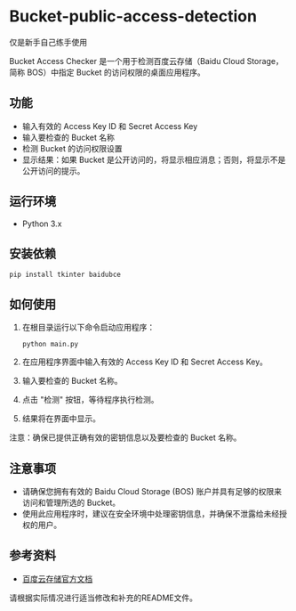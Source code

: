 # Bucket-public-access-detection
仅是新手自己练手使用

Bucket Access Checker 是一个用于检测百度云存储（Baidu Cloud Storage，简称 BOS）中指定 Bucket 的访问权限的桌面应用程序。

## 功能

- 输入有效的 Access Key ID 和 Secret Access Key
- 输入要检查的 Bucket 名称
- 检测 Bucket 的访问权限设置
- 显示结果：如果 Bucket 是公开访问的，将显示相应消息；否则，将显示不是公开访问的提示。

## 运行环境

- Python 3.x

## 安装依赖

```shell
pip install tkinter baidubce
```

## 如何使用

1. 在根目录运行以下命令启动应用程序：

    ```shell
    python main.py
    ```

2. 在应用程序界面中输入有效的 Access Key ID 和 Secret Access Key。
3. 输入要检查的 Bucket 名称。
4. 点击 "检测" 按钮，等待程序执行检测。
5. 结果将在界面中显示。

注意：确保已提供正确有效的密钥信息以及要检查的 Bucket 名称。

## 注意事项

- 请确保您拥有有效的 Baidu Cloud Storage (BOS) 账户并具有足够的权限来访问和管理所选的 Bucket。
- 使用此应用程序时，建议在安全环境中处理密钥信息，并确保不泄露给未经授权的用户。

## 参考资料

- [百度云存储官方文档](https://cloud.baidu.com/doc/BOS/Developer-Resource.html)

请根据实际情况进行适当修改和补充的README文件。
